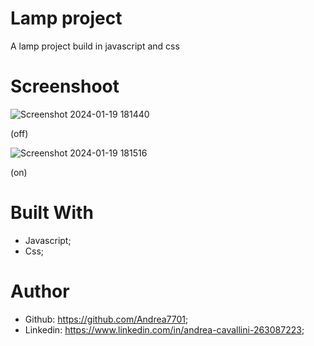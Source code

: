 # Lamp project

A lamp project build in javascript and css

# Screenshoot

![Screenshot 2024-01-19 181440](https://github.com/Andrea7701/Lamp/assets/156012853/c839874a-ed3e-4719-9c72-bb66b20ef65e) 

(off)

![Screenshot 2024-01-19 181516](https://github.com/Andrea7701/Lamp/assets/156012853/7683cfef-58ff-4fef-a150-4575510e9b5a)

(on)

# Built With 
 - Javascript;
 - Css;

# Author
 - Github: https://github.com/Andrea7701;
 - Linkedin: https://www.linkedin.com/in/andrea-cavallini-263087223;
